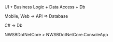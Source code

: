 UI + Business Logic + Data Access + Db

Mobile, Web  => API => Database

C# => Db

NWSBDotNetCore
	> NWSBDotNetCore.ConsoleApp